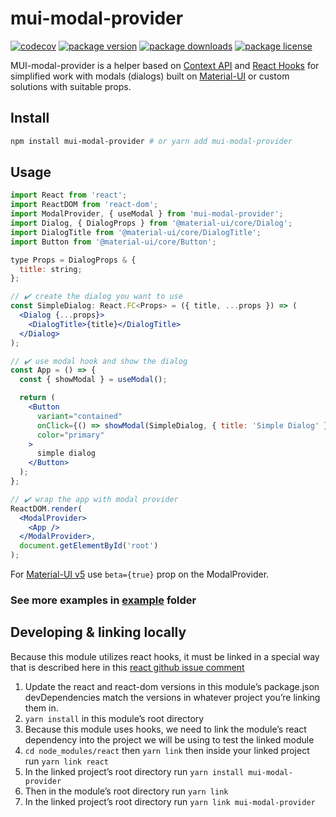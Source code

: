 # mui-modal-provider

[![codecov](https://codecov.io/gh/Quernest/mui-modal-provider/branch/master/graph/badge.svg?token=AL2WK480NF)](https://codecov.io/gh/Quernest/mui-modal-provider)
[![package version](https://img.shields.io/npm/v/mui-modal-provider.svg?style=flat-square)](https://www.npmjs.com/package/mui-modal-provider)
[![package downloads](https://img.shields.io/npm/dm/mui-modal-provider.svg?style=flat-square)](https://www.npmjs.com/package/mui-modal-provider)
[![package license](https://img.shields.io/npm/l/mui-modal-provider.svg?style=flat-square)](https://www.npmjs.com/package/mui-modal-provider)

MUI-modal-provider is a helper based on [Context API](https://en.reactjs.org/docs/context.html) and [React Hooks](https://en.reactjs.org/docs/hooks-intro.html) for simplified work with modals (dialogs) built on [Material-UI](https://www.material-ui.com) or custom solutions with suitable props.

## Install

```bash
npm install mui-modal-provider # or yarn add mui-modal-provider
```

## Usage

```jsx
import React from 'react';
import ReactDOM from 'react-dom';
import ModalProvider, { useModal } from 'mui-modal-provider';
import Dialog, { DialogProps } from '@material-ui/core/Dialog';
import DialogTitle from '@material-ui/core/DialogTitle';
import Button from '@material-ui/core/Button';

type Props = DialogProps & {
  title: string;
};

// ✔️ create the dialog you want to use
const SimpleDialog: React.FC<Props> = ({ title, ...props }) => (
  <Dialog {...props}>
    <DialogTitle>{title}</DialogTitle>
  </Dialog>
);

// ✔️ use modal hook and show the dialog
const App = () => {
  const { showModal } = useModal();

  return (
    <Button
      variant="contained"
      onClick={() => showModal(SimpleDialog, { title: 'Simple Dialog' })}
      color="primary"
    >
      simple dialog
    </Button>
  );
};

// ✔️ wrap the app with modal provider
ReactDOM.render(
  <ModalProvider>
    <App />
  </ModalProvider>,
  document.getElementById('root')
);
```

For [Material-UI v5](https://next.material-ui.com/) use `beta={true}` prop on the ModalProvider.

### See more examples in [example](https://github.com/Quernest/mui-modal-provider/tree/master/example) folder

## Developing & linking locally

Because this module utilizes react hooks, it must be linked in a special way that is described here in this [react github issue comment](https://github.com/facebook/react/issues/14257#issuecomment-439967377)

1. Update the react and react-dom versions in this module’s package.json devDependencies match the versions in whatever project you’re linking them in.
2. `yarn install` in this module’s root directory
3. Because this module uses hooks, we need to link the module’s react dependency into the project we will be using to test the linked module
4. `cd node_modules/react` then `yarn link` then inside your linked project run `yarn link react`
5. In the linked project’s root directory run `yarn install mui-modal-provider`
6. Then in the module’s root directory run `yarn link`
7. In the linked project’s root directory run `yarn link mui-modal-provider`
